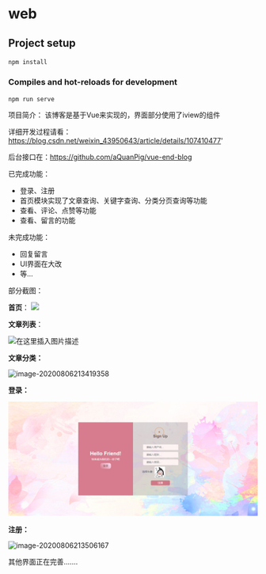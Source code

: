 # web

## Project setup
```
npm install
```

### Compiles and hot-reloads for development
```
npm run serve
```
项目简介：
 该博客是基于Vue来实现的，界面部分使用了iview的组件

 详细开发过程请看：https://blog.csdn.net/weixin_43950643/article/details/107410477'

 后台接口在：https://github.com/aQuanPig/vue-end-blog

已完成功能：
- 登录、注册
- 首页模块实现了文章查询、关键字查询、分类分页查询等功能
- 查看、评论、点赞等功能
- 查看、留言的功能

未完成功能：
- 回复留言
- UI界面在大改
- 等...

部分截图：

**首页**：
![](https://img-blog.csdnimg.cn/20200806212657909.png?x-oss-process=image/watermark,type_ZmFuZ3poZW5naGVpdGk,shadow_10,text_aHR0cHM6Ly9ibG9nLmNzZG4ubmV0L3dlaXhpbl80Mzk1MDY0Mw==,size_16,color_FFFFFF,t_70)

**文章列表**：

![在这里插入图片描述](https://img-blog.csdnimg.cn/20200806221114720.png?x-oss-process=image/watermark,type_ZmFuZ3poZW5naGVpdGk,shadow_10,text_aHR0cHM6Ly9ibG9nLmNzZG4ubmV0L3dlaXhpbl80Mzk1MDY0Mw==,size_16,color_FFFFFF,t_70)

**文章分类：**

![image-20200806213419358](C:\Users\565\AppData\Roaming\Typora\typora-user-images\image-20200806213419358.png)

**登录：**

![image-20200806213459450](https://github.com/aQuanPig/vue-ZZ-blog/blob/master/img/%E7%99%BB%E5%BD%95.png)

**注册：**

![image-20200806213506167](C:\Users\565\AppData\Roaming\Typora\typora-user-images\image-20200806213506167.png)

其他界面正在完善.......

